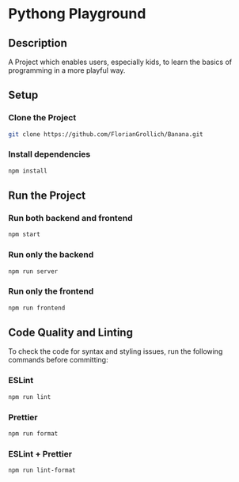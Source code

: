 # Pythong Playground

## Description
A Project which enables users, especially kids, to learn the basics of programming in a more playful way.

## Setup
### Clone the Project
``` bash
git clone https://github.com/FlorianGrollich/Banana.git
```

### Install dependencies
``` bash
npm install
````

## Run the Project
### Run both backend and frontend
``` bash
npm start
````

### Run only the backend
``` bash
npm run server
````

### Run only the frontend
``` bash
npm run frontend
````

## Code Quality and Linting
To check the code for syntax and styling issues, run the following commands before committing:

### ESLint
```bash
npm run lint
```

### Prettier
```bash
npm run format
```

### ESLint + Prettier
```bash
npm run lint-format
```
